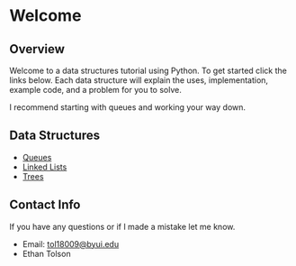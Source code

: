 # Welcome
## Overview
Welcome to a data structures tutorial using Python. To get started click the links below. Each data structure will explain the uses, implementation, example code, and a problem for you to solve.

I recommend starting with queues and working your way down.
## Data Structures
* [Queues](1-Queue.md)
* [Linked Lists](2-LinkedList.md)
* [Trees](3-Trees.md)
## Contact Info
If you have any questions or if I made a mistake let me know.
* Email: tol18009@byui.edu
* Ethan Tolson